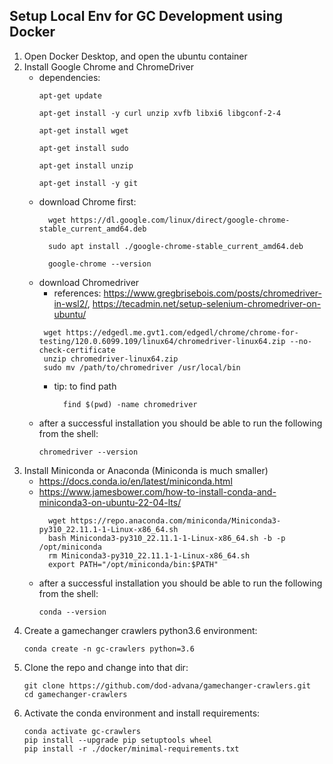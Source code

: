 ## Setup Local Env for GC Development using Docker
1. Open Docker Desktop, and open the ubuntu container
2. Install Google Chrome and ChromeDriver
    - dependencies:
         ```
         apt-get update
         ```
         ```
         apt-get install -y curl unzip xvfb libxi6 libgconf-2-4
         ```
         ```
         apt-get install wget
         ```
         ```
         apt-get install sudo
         ```
         ```
         apt-get install unzip
         ```
         ```
         apt-get install -y git
         ```
     - download Chrome first:
       ```
         wget https://dl.google.com/linux/direct/google-chrome-stable_current_amd64.deb
       ```
       ```
         sudo apt install ./google-chrome-stable_current_amd64.deb
       ```
       ```
         google-chrome --version
       ```
     - download Chromedriver
         - references: https://www.gregbrisebois.com/posts/chromedriver-in-wsl2/, https://tecadmin.net/setup-selenium-chromedriver-on-ubuntu/
       ```
        wget https://edgedl.me.gvt1.com/edgedl/chrome/chrome-for-testing/120.0.6099.109/linux64/chromedriver-linux64.zip --no-check-certificate
        unzip chromedriver-linux64.zip 
        sudo mv /path/to/chromedriver /usr/local/bin
       ```
         - tip: to find path
             ```
               find $(pwd) -name chromedriver
             ```
    - after a successful installation you should be able to run the following from the shell:
         ```shell
         chromedriver --version
         ```
3. Install Miniconda or Anaconda (Miniconda is much smaller)
    - https://docs.conda.io/en/latest/miniconda.html
    - https://www.jamesbower.com/how-to-install-conda-and-miniconda3-on-ubuntu-22-04-lts/
      ```
        wget https://repo.anaconda.com/miniconda/Miniconda3-py310_22.11.1-1-Linux-x86_64.sh
        bash Miniconda3-py310_22.11.1-1-Linux-x86_64.sh -b -p /opt/miniconda
        rm Miniconda3-py310_22.11.1-1-Linux-x86_64.sh
        export PATH="/opt/miniconda/bin:$PATH"
      ```
    - after a successful installation you should be able to run the following from the shell:
         ```shell
         conda --version
         ```
4. Create a gamechanger crawlers python3.6 environment:
     ```shell
     conda create -n gc-crawlers python=3.6
     ```
5. Clone the repo and change into that dir:
     ```shell
     git clone https://github.com/dod-advana/gamechanger-crawlers.git
     cd gamechanger-crawlers
     ```
6. Activate the conda environment and install requirements:
     ```shell
     conda activate gc-crawlers
     pip install --upgrade pip setuptools wheel
     pip install -r ./docker/minimal-requirements.txt
     ```

